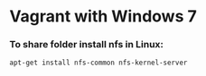 Vagrant with Windows 7
===

### To share folder install nfs in Linux:
```bash
apt-get install nfs-common nfs-kernel-server
```
